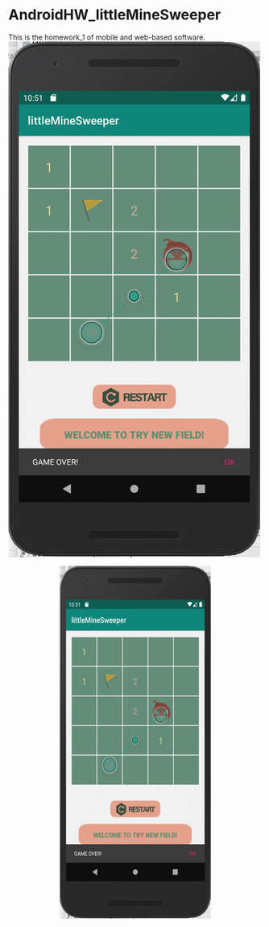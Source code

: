 # AndroidHW_littleMineSweeper
This is the homework_1 of mobile and web-based software.
![previewz_image](https://github.com/amberYYX/AndroidHW_littleMineSweeper/blob/master/littleMineSweeper/preview.png)
<div align=center><img width="300" height="700" src="https://github.com/amberYYX/AndroidHW_littleMineSweeper/blob/master/littleMineSweeper/preview.png"/></div>
